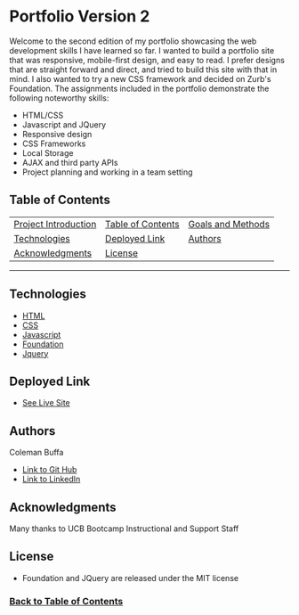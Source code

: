 # Portfolio Version 2

Welcome to the second edition of my portfolio showcasing the web development skills I have learned so far. I wanted to build a portfolio site that was responsive, mobile-first design, and easy to read. I prefer designs that are straight forward and direct, and tried to build this site with that in mind. I also wanted to try a new CSS framework and decided on Zurb's Foundation. The assignments included in the portfolio demonstrate the following noteworthy skills:

* HTML/CSS
* Javascript and JQuery
* Responsive design
* CSS Frameworks
* Local Storage
* AJAX and third party APIs
* Project planning and working in a team setting


## Table of Contents

| |||
| :------------------------------ | :-------------------------| :-----------------------------------|
| [Project Introduction](#portfoliov2) | [Table of Contents](#table-of-contents) | [Goals and Methods](#goals-and-methods) | 
| [Technologies](#technologies)   | [Deployed Link](#deployed-link) | [Authors](#authors) |
| [Acknowledgments](#acknowledgments) | [License](#license) |
---

## Technologies 

* [HTML](https://developer.mozilla.org/en-US/docs/Web/HTML)
* [CSS](https://developer.mozilla.org/en-US/docs/Web/CSS)
* [Javascript](https://developer.mozilla.org/en-US/docs/Web/JavaScript)
* [Foundation](https://get.foundation/index.html/)
* [Jquery](https://jquery.com/)


## Deployed Link

* [See Live Site](https://coleman-buffa.github.io/portfolioV2/)

## Authors

Coleman Buffa

- [Link to Git Hub](https://github.com/coleman-buffa/)
- [Link to LinkedIn](https://www.linkedin.com/in/coleman-buffa-0a12a5201/)

## Acknowledgments

Many thanks to UCB Bootcamp Instructional and Support Staff

## License

* Foundation and JQuery are released under the MIT license 

### [Back to Table of Contents](#table-of-contents)
